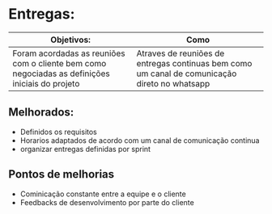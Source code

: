 # Entregas:

Objetivos: | Como 
---------- | ----
Foram acordadas as reuniões com o cliente bem como negociadas as definições iniciais do projeto | Atraves de reuniões de entregas continuas bem como um canal de comunicação direto no whatsapp

## Melhorados:
- Definidos os requisitos
- Horarios adaptados de acordo com um canal de comunicação continua
- organizar entregas definidas por sprint

## Pontos de melhorias

- Cominicação constante entre a equipe e o cliente
- Feedbacks de desenvolvimento por parte do cliente

